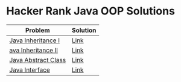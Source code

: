 # Hacker Rank Java OOP Solutions
|**Problem**|**Solution**|
|-----------|------------|
|[Java Inheritance I](https://www.hackerrank.com/challenges/java-inheritance-1?isFullScreen=true)|[Link](Java_Inheritance_I/Solution.java)|
|[ava Inheritance II](https://www.hackerrank.com/challenges/java-inheritance-2/problem?isFullScreen=true)|[Link](Java_Inheritance_II/Solution.java)|
|[Java Abstract Class](https://www.hackerrank.com/challenges/java-abstract-class/problem?isFullScreen=true)|[Link](Java_Abstract_Class/Main.java)|
|[Java Interface](https://www.hackerrank.com/challenges/java-interface/problem?isFullScreen=true)|[Link](Java_Interface/Solution.java)|